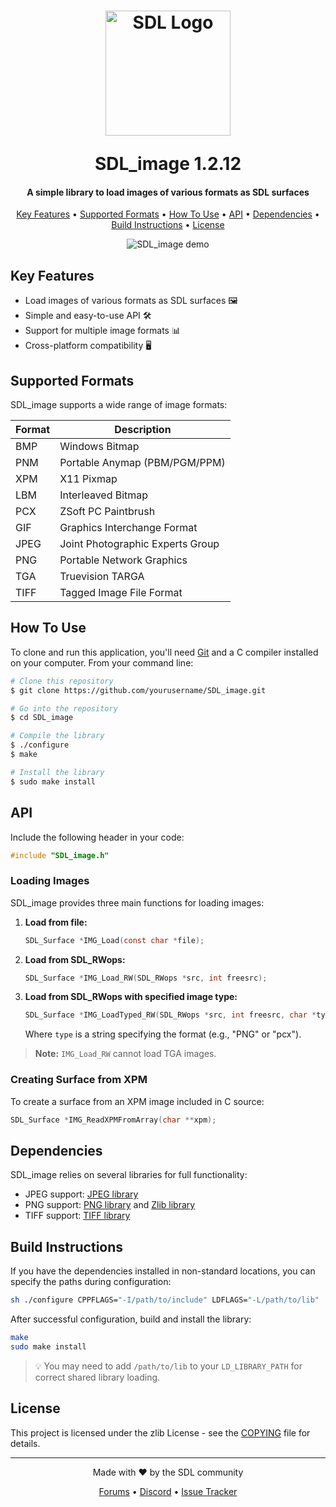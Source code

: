 <h1 align="center">
  <img src="https://www.libsdl.org/media/SDL_logo.png" alt="SDL Logo" width="200"/>
</p>
  SDL_image 1.2.12
  <br>
</h1>

<h4 align="center">A simple library to load images of various formats as SDL surfaces</h4>

<p align="center">
  <a href="#key-features">Key Features</a> •
  <a href="#supported-formats">Supported Formats</a> •
  <a href="#how-to-use">How To Use</a> •
  <a href="#api">API</a> •
  <a href="#dependencies">Dependencies</a> •
  <a href="#build-instructions">Build Instructions</a> •
  <a href="#license">License</a>
</p>

<p align="center">
  <img src="https://your-image-url-here.com/demo.gif" alt="SDL_image demo">
</p>

## Key Features

* Load images of various formats as SDL surfaces 🖼️
* Simple and easy-to-use API 🛠️
* Support for multiple image formats 📊
* Cross-platform compatibility 🖥️

## Supported Formats

SDL_image supports a wide range of image formats:

| Format | Description |
| ------ | ----------- |
| BMP    | Windows Bitmap |
| PNM    | Portable Anymap (PBM/PGM/PPM) |
| XPM    | X11 Pixmap |
| LBM    | Interleaved Bitmap |
| PCX    | ZSoft PC Paintbrush |
| GIF    | Graphics Interchange Format |
| JPEG   | Joint Photographic Experts Group |
| PNG    | Portable Network Graphics |
| TGA    | Truevision TARGA |
| TIFF   | Tagged Image File Format |

## How To Use

To clone and run this application, you'll need [Git](https://git-scm.com) and a C compiler installed on your computer. From your command line:

```bash
# Clone this repository
$ git clone https://github.com/yourusername/SDL_image.git

# Go into the repository
$ cd SDL_image

# Compile the library
$ ./configure
$ make

# Install the library
$ sudo make install
```

## API

Include the following header in your code:

```c
#include "SDL_image.h"
```

### Loading Images

SDL_image provides three main functions for loading images:

1. **Load from file:**
   ```c
   SDL_Surface *IMG_Load(const char *file);
   ```

2. **Load from SDL_RWops:**
   ```c
   SDL_Surface *IMG_Load_RW(SDL_RWops *src, int freesrc);
   ```

3. **Load from SDL_RWops with specified image type:**
   ```c
   SDL_Surface *IMG_LoadTyped_RW(SDL_RWops *src, int freesrc, char *type);
   ```
   Where `type` is a string specifying the format (e.g., "PNG" or "pcx").

> **Note:** `IMG_Load_RW` cannot load TGA images.

### Creating Surface from XPM

To create a surface from an XPM image included in C source:

```c
SDL_Surface *IMG_ReadXPMFromArray(char **xpm);
```

## Dependencies

SDL_image relies on several libraries for full functionality:

- JPEG support: [JPEG library](http://www.ijg.org/)
- PNG support: [PNG library](http://www.libpng.org/pub/png/libpng.html) and [Zlib library](http://www.gzip.org/zlib/)
- TIFF support: [TIFF library](http://www.libtiff.org/)

## Build Instructions

If you have the dependencies installed in non-standard locations, you can specify the paths during configuration:

```sh
sh ./configure CPPFLAGS="-I/path/to/include" LDFLAGS="-L/path/to/lib"
```

After successful configuration, build and install the library:

```sh
make
sudo make install
```

> 💡 You may need to add `/path/to/lib` to your `LD_LIBRARY_PATH` for correct shared library loading.

## License

This project is licensed under the zlib License - see the [COPYING](COPYING) file for details.

---

<p align="center">
  Made with ❤️ by the SDL community
</p>

<p align="center">
  <a href="https://discourse.libsdl.org/">Forums</a> •
  <a href="https://discord.gg/SDL">Discord</a> •
  <a href="https://github.com/libsdl-org/SDL_image/issues">Issue Tracker</a>
</p>

